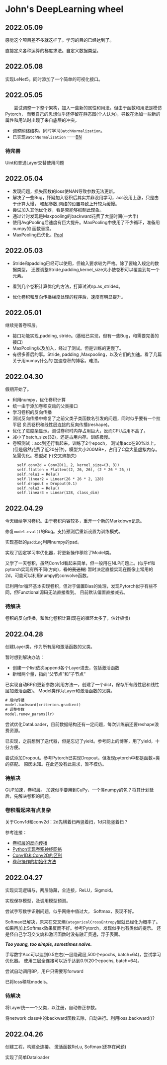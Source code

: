 # John's DeepLearning wheel

## 2022.05.09
感觉这个项目差不多就这样了。学习的目的已经达到了。

直接定义各种运算的梯度求法。自定义数据类型。

## 2022.05.08
实现LeNet5。同时添加了一个简单的可视化接口。

## 2022.05.05
&emsp;&emsp;尝试调整一下整个架构，加入一些新的属性和用法。但由于函数和用法是模仿Pytorch，
而我自己的思想似乎还停留在静态图(个人认为)，导致在添加一些新的属性和用法时出现了来自底层的冲突。

- 调整网络结构，同时学习`BatchNormalization`。
- 已实现`BatchNormalization`
    ——[BN](https://zhuanlan.zhihu.com/p/504159192)

### 待完善
Uint和普通Layer交替使用问题

## 2022.05.04

- 发现问题，损失函数的loss使NAN导致参数无法更新。
- 解决了一些Bug，怀疑加入卷积后其实并非没用学习，acc没用上涨，只是由于计算太慢，
    和超参数,网络的设置导致上升较为缓慢。
- 尝试加入其他优化器，看是否能够抑制此现象。
- 通过计时发现是Maxpooling的backward花费了大量时间(一大半)
- 使用AvgPooling后速度有巨大提升。MaxPooling中使用了不少循环，准备用numpy的
    函数替换。
- MaxPooling已优化。[Pool](https://zhuanlan.zhihu.com/p/70713747)
    
## 2022.05.03
- Stride和padding已经可以使用，但输入要求较为严格。除了要输入规定的数据类型，
    还要调整Stride,padding,kernel_size大小使卷积可以覆盖到每一个元素。

- 看到几个卷积计算优化的方法，打算试试np.as_strided。
- 优化卷积和反向传播梯度处理的程序后，速度有明显提升。

## 2022.05.01
继续完善卷积层。
- 接口功能实现,padding, stride。(基础已实现，但有一些Bug，和需要完善的接口)
- MaxPooling以及加入，经过了测试。但是训练的更慢了。
- 有很多善后的事。Stride, padding ,Maxpooling，以及它们的加速。看了几篇关于用numpy什么的
    加速卷积的博客。难顶。
    
## 2022.04.30
假期开始了。

- 利用numpy，优化卷积计算
- 统一由于添加卷积变动的父类接口
- 学习卷积的反向传播
- 测试反向传播中修复了之前父类子类函数名引发的问题，同时似乎要有一个拉平层
    负责卷积和线性层连接的反向传播(reshape)。
- 优化了进度条显示。测试卷积时内存占用巨大，反而CPU占用不高了。
- 减小了batch_size(32)，还是占用内存。训练极慢。
- 卷积测试：acc到还行看起来。训练了2个epoch， 测试集acc在90%以上。
    (但是居然花费了近20分钟)。模型大小200MB+，占用了C盘大量虚拟内存。
    急需优化。模型如下(交叉熵损失)
    ```txt
      self.conv2d = Conv2D(1, 2, kernel_size=(3, 3))
      self.flatten = Flatten((2, 26, 26), (2 * 26 * 26,))
      self.relu1 = Relu()
      self.linear2 = Linear(26 * 26 * 2, 128)
      self.dropout = Dropout(0.1)
      self.relu2 = Relu()
      self.linear3 = Linear(128, class_dim)
    ```

## 2022.04.29
今天继续学习卷积。由于卷积内容较多，重开一个新的Markdown记录。

修复`model.eval()`的Bug。支持预测后重新设置为训练模式。

实现基础的`padding`利用numpy的pad。

实现了固定学习率优化器，将更新操作移除了Model类。

又学了一天卷积，虽然Conv1d看起来简单，但一般用在NLP问题上。(似乎tf和pytorch实现有所不同(方向)，~~看的我迷糊~~)
暂时决定直接实现在图像上常用的2d，可能可以利用numpy的convolve函数。

已利用for循环基本实现卷积，但对于偏置Bias的处理，发现Pytorch似乎有些不同，但Functional源码无法直接看到。
目前默认偏置直接减去。

### 待解决
卷积的反向传播，和优化卷积计算(现在的循环太多了，估计极慢)

## 2022.04.28
创建Layer类，作为所有层和激活函数的父类。

暂时想到解决办法：
- 创建一个list依次append各个Layer进去，包括激活函数
- 新增两个量，指向“父节点”和”子节点“

已实现自动BP和更新参数(利用方法一，创建了一个dict，保存所有线性层和线性层加激活函数)。
Model类作为Layer和激活函数的父类。
```txt
# 后向传播
model.backward(criterion.gradient)
# 调整参数
model.renew_params(lr)
```

尝试优化DataLoader，目前数据结构还有一定问题，每次训练前还要reshape浪费资源。

已实现，之前想到了迭代器，但是忘记了yield。参考网上的博客，用了yield，十分方便。

尝试添加Dropout。参考Pytorch已实现Dropout，但发现pytorch中都是函数+类的搭配。
原因未知。在此还没有此需求，暂不模仿。

### 待解决
GUP加速，卷积层。
加速似乎要用到CuPy，一个类numpy的包？将其计划延后，先解决卷积的问题。

### 卷积看起来有点复杂
关于Conv1d和conv2d：2d先横着扫再竖着扫，1d只能竖着扫？

参考连接：
- [卷积层的反向传播](https://blog.csdn.net/weixin_37721058/article/details/102327691)
- [Python实现卷积神经网络](https://blog.csdn.net/weixin_37251044/article/details/81349287)
- [Conv1D和Conv2D的区别](https://zhuanlan.zhihu.com/p/156825903)
- [卷积操作的初始化方法](https://blog.csdn.net/weixin_44503976/article/details/117284487)

## 2022.04.27
实现实现逻辑与，两层隐藏，全连接，ReLU，Sigmoid。

实现保存模型，及调用模型预测。

尝试手写数字识别问题，似乎网络中值过大，
Softmax，表现不好。

Softmax已解决，原来在交叉熵`CategoricalCrossEntropy`里就已经化为概率了。
如果再加上Softmax效果反而不好。参考Pytorch，发现似乎也有类似的提示。
还是怪自己学习交叉熵和激活函数时没有融汇贯通，浮于表面。

***Too young, too simple, sometimes naive.***

手写数字Acc可以达到0.5左右(一层隐藏层,500个epochs, batch=64)，尝试学习优化器。
使用三层全连接可以近乎达到0.9(20个epochs, batch=64)。

尝试自动调用BP，用户只需要写forward

已将loss移除models。

### 待解决
将Layer统一一个父类，以注册，自动修正参数。

将network class中的backward函数去除，自动进行。利用loss.backward()?

## 2022.04.26
创建工程，构建全连接。
激活函数ReLu, Softmax(还存在问题)

实现了简单Dataloader